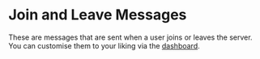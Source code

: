 # Join and Leave Messages

These are messages that are sent when a user joins or leaves the server. You can customise them to your liking via the [dashboard](https://atlasbot.xyz/).
